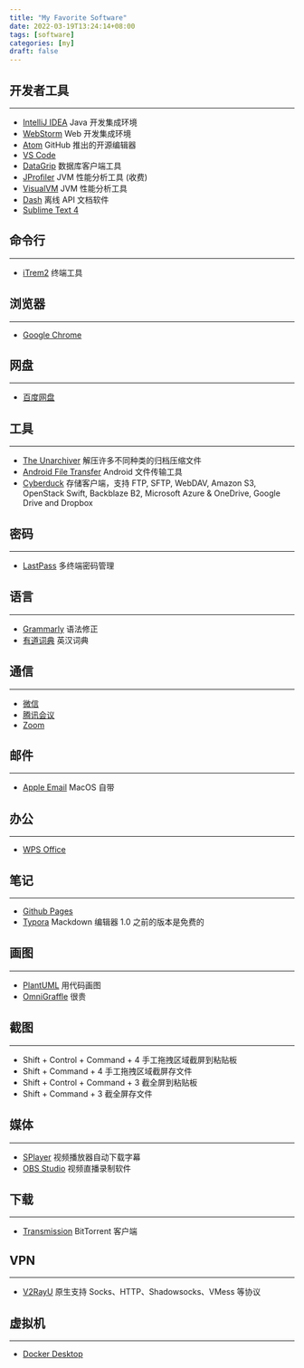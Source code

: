 ```yaml
---
title: "My Favorite Software"
date: 2022-03-19T13:24:14+08:00
tags: [software]
categories: [my]
draft: false
---
```


## 开发者工具
---
* [IntelliJ IDEA](https://www.jetbrains.com/idea/) Java 开发集成环境
* [WebStorm](http://www.jetbrains.com/webstorm/) Web 开发集成环境
* [Atom](https://atom.io/) GitHub 推出的开源编辑器
* [VS Code](https://code.visualstudio.com/)
* [DataGrip](https://www.jetbrains.com.cn/datagrip/) 数据库客户端工具
* [JProfiler](https://www.ej-technologies.com/products/jprofiler/overview.html) JVM 性能分析工具 (收费)
* [VisualVM](https://visualvm.github.io/) JVM 性能分析工具
* [Dash](https://kapeli.com/dash) 离线 API 文档软件
* [Sublime Text 4](https://www.sublimetext.com/blog/articles/sublime-text-4)

## 命令行
---
* [iTrem2](https://iterm2.com) 终端工具

## 浏览器
---
* [Google Chrome](https://www.google.com/chrome/)

## 网盘
---
* [百度网盘](http://pan.baidu.com/download?from=header#pan)

## 工具
---
* [The Unarchiver](https://theunarchiver.com/) 解压许多不同种类的归档压缩文件
* [Android File Transfer](https://www.android.com/filetransfer/) Android 文件传输工具
* [Cyberduck](https://cyberduck.io/) 存储客户端，支持 FTP, SFTP, WebDAV, Amazon S3, OpenStack Swift, Backblaze B2, Microsoft Azure & OneDrive, Google Drive and Dropbox

## 密码
---
* [LastPass](https://www.lastpass.com/) 多终端密码管理

## 语言
---
* [Grammarly](https://app.grammarly.com/) 语法修正
* [有道词典](http://cidian.youdao.com/multi.html) 英汉词典

## 通信
---
* [微信](http://weixin.qq.com/cgi-bin/readtemplate?t=mac&platform=wx&lang=zh_CN)
* [腾讯会议](https://meeting.tencent.com/)
* [Zoom](https://zoom.us/)

## 邮件
---
* [Apple Email](https://support.apple.com/mail) MacOS 自带

## 办公
---
* [WPS Office](https://www.wps.com/)

## 笔记
---
* [Github Pages](https://pages.github.com/)
* [Typora](https://typora.io/) Mackdown 编辑器 1.0 之前的版本是免费的

## 画图
---
* [PlantUML](https://plantuml.com/zh/) 用代码画图
* [OmniGraffle](https://www.omnigroup.com/omnigraffle) 很贵

## 截图
---
* Shift + Control + Command + 4 手工拖拽区域截屏到粘贴板
* Shift + Command + 4 手工拖拽区域截屏存文件
* Shift + Control + Command + 3 截全屏到粘贴板
* Shift + Command + 3 截全屏存文件

## 媒体
---
* [SPlayer](https://www.splayer.org/) 视频播放器自动下载字幕
* [OBS Studio](https://obsproject.com/) 视频直播录制软件

## 下载
---
* [Transmission](https://transmissionbt.com/) BitTorrent 客户端

## VPN
---
* [V2RayU](https://github.com/yanue/V2rayU) 原生支持 Socks、HTTP、Shadowsocks、VMess 等协议

## 虚拟机
---
* [Docker Desktop](https://www.docker.com/products/docker-desktop/)
